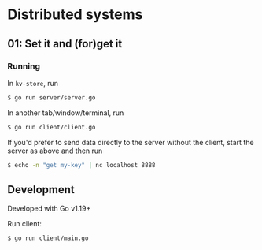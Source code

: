 # Distributed systems

## 01: Set it and (for)get it

### Running

In `kv-store`, run

```sh
$ go run server/server.go
```

In another tab/window/terminal, run

```sh
$ go run client/client.go
```

If you'd prefer to send data directly to the server without the client, start the server as above and then run

```sh
$ echo -n "get my-key" | nc localhost 8888
```

## Development

Developed with Go v1.19+

Run client:

```sh
$ go run client/main.go
```

